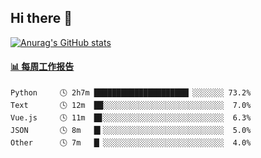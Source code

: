 ## Hi there 👋

[![Anurag's GitHub stats](https://github-readme-stats-orilights.vercel.app/api?username=orilights)](https://github.com/anuraghazra/github-readme-stats)

<!--
**OriLight152/OriLight152** is a ✨ _special_ ✨ repository because its `README.md` (this file) appears on your GitHub profile.

Here are some ideas to get you started:

- 🔭 I’m currently working on ...
- 🌱 I’m currently learning ...
- 👯 I’m looking to collaborate on ...
- 🤔 I’m looking for help with ...
- 💬 Ask me about ...
- 📫 How to reach me: ...
- 😄 Pronouns: ...
- ⚡ Fun fact: ...
-->

<!-- waka-box start -->
#### <a href="https://gist.github.com/92c8d5b388768c10efcba86e82b7c4fb" target="_blank">📊 每周工作报告</a>
```text
Python     🕓 2h7m █████████████████████▏░░░░░░░ 73.2%
Text       🕓 12m  ██░░░░░░░░░░░░░░░░░░░░░░░░░░░  7.0%
Vue.js     🕓 11m  █▊░░░░░░░░░░░░░░░░░░░░░░░░░░░  6.3%
JSON       🕓 8m   █▍░░░░░░░░░░░░░░░░░░░░░░░░░░░  5.0%
Other      🕓 7m   █▏░░░░░░░░░░░░░░░░░░░░░░░░░░░  4.0%
```
<!-- Powered by https://github.com/journey-ad/waka-box-go . -->
<!-- waka-box end -->
